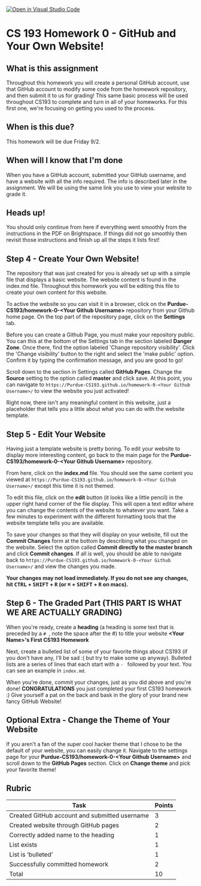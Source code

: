 [![Open in Visual Studio Code](https://classroom.github.com/assets/open-in-vscode-c66648af7eb3fe8bc4f294546bfd86ef473780cde1dea487d3c4ff354943c9ae.svg)](https://classroom.github.com/online_ide?assignment_repo_id=8293826&assignment_repo_type=AssignmentRepo)
# CS 193 Homework 0 - GitHub and Your Own Website!

## What is this assignment

Throughout this homework you will create a personal GitHub account, use that GitHub account to modify some code from the homework repository, and then submit it to us for grading! This same basic process will be used throughout CS193 to complete and turn in all of your homeworks. For this first one, we're focusing on getting you used to the process.

## When is this due?
This homework will be due Friday 9/2.

## When will I know that I'm done
When you have a GitHub account, submitted your GitHub username, and have a website with all the info required. The info is described later in the assignment. We will be using the same link you use to view your website to grade it.

## Heads up!
You should only continue from here if everything went smoothly from the instructions in the PDF on Brightspace.  If things did not go smoothly then revisit those instructions and finish up all the steps it lists first!

## Step 4 - Create Your Own Website!
The repository that was just created for you is already set up with a simple file that displays a basic website. The website content is found in the index.md file. Throughout this homework you will be editing this file to create your own content for this website.

To active the website so you can visit it in a browser, click on the **Purdue-CS193/homework-0-\<Your Github Username\>** repository from your Github home page. On the top part of the repository page, click on the **Settings** tab. 

Before you can create a Github Page, you must make your repository public. You can this at the bottom of the Settings tab in the section labeled **Danger Zone**. Once there, find the option labeled 'Change repository visibility'. Click the 'Change visibility' button to the right and select the 'make public' option. Confirm it by typing the confirmation message, and you are good to go!

Scroll down to the section in Settings called **GitHub Pages**. Change the **Source** setting to the option called **master** and click save. At this point, you can navigate to ```https://Purdue-CS193.github.io/homework-0-<Your Github Username>/``` to view the website you just activated!

Right now, there isn't any meaningful content in this website, just a placeholder that tells you a little about what you can do with the website template.

## Step 5 - Edit Your Website
Having just a template website is pretty boring. To edit your website to display more interesting content, go back to the main page for the **Purdue-CS193/homework-0-\<Your Github Username\>** repository.

From here, click on the **index.md** file. You should see the same content you viewed at ```https://Purdue-CS193.github.io/homework-0-<Your Github Username>/``` except this time it is not themed.

To edit this file, click on the **edit** button (it looks like a little pencil) in the upper right hand corner of the file display. This will open a text editor where you can change the contents of the website to whatever you want. Take a few minutes to experiment with the different formatting tools that the website template tells you are available.

To save your changes so that they will display on your website, fill out the **Commit Changes** form at the bottom by describing what you changed on the website. Select the option called **Commit directly to the master branch** and click **Commit changes**. If all is well, you should be able to navigate back to ```https://Purdue-CS193.github.io/homework-0-<Your Github Username>/``` and view the changes you made.

**Your changes may not load immediately. If you do not see any changes, hit <kbd>CTRL</kbd> + <kbd>SHIFT</kbd> + <kbd>R</kbd> (or <kbd>⌘</kbd> + <kbd>SHIFT</kbd> + <kbd>R</kbd> on macs).**

## Step 6 - The Graded Part (**THIS PART IS WHAT WE ARE ACTUALLY GRADING**)
When you're ready, create a **heading** (a heading is some text that is preceded by a `# `, note the space after the #) to title your website
**\<Your Name\>'s First CS193 Homework**

Next, create a bulleted list of some of your favorite things about CS193 (if you don't have any, I'll be sad :( but try to make some up anyway).  Bulleted lists are a series of lines that each start with a `- ` followed by your text.  You can see an example in `index.md`.

When you're done, commit your changes, just as you did above and you're done! **CONGRATULATIONS** you just completed your first CS193 homework :) Give yourself a pat on the back and bask in the glory of your brand new fancy GitHub Website!

## Optional Extra - Change the Theme of Your Website
If you aren't a fan of the super cool hacker theme that I chose to be the default of your website, you can easily change it.
Navigate to the settings page for your **Purdue-CS193/homework-0-\<Your Github Username\>** and scroll down to the **GitHub Pages** section. Click on **Change theme** and pick your favorite theme!

## Rubric
| Task                                  | Points |
|---------------------------------------|--------|
| Created GitHub account and submitted username | 3      |
| Created website through GitHub pages  | 2      |
| Correctly added name to the heading   | 1      |
| List exists   | 1      |
| List is ‘bulleted’   | 1      |
| Successfully committed homework   | 2      |
| Total   | 10      |
